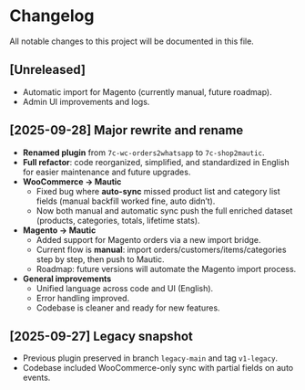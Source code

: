 # Changelog

All notable changes to this project will be documented in this file.

## [Unreleased]
- Automatic import for Magento (currently manual, future roadmap).
- Admin UI improvements and logs.

## [2025-09-28] Major rewrite and rename
- **Renamed plugin** from `7c-wc-orders2whatsapp` to `7c-shop2mautic`.
- **Full refactor**: code reorganized, simplified, and standardized in English for easier maintenance and future upgrades.
- **WooCommerce → Mautic**
  - Fixed bug where **auto-sync** missed product list and category list fields (manual backfill worked fine, auto didn’t).
  - Now both manual and automatic sync push the full enriched dataset (products, categories, totals, lifetime stats).
- **Magento → Mautic**
  - Added support for Magento orders via a new import bridge.
  - Current flow is **manual**: import orders/customers/items/categories step by step, then push to Mautic.
  - Roadmap: future versions will automate the Magento import process.
- **General improvements**
  - Unified language across code and UI (English).
  - Error handling improved.
  - Codebase is cleaner and ready for new features.

## [2025-09-27] Legacy snapshot
- Previous plugin preserved in branch `legacy-main` and tag `v1-legacy`.
- Codebase included WooCommerce-only sync with partial fields on auto events.
